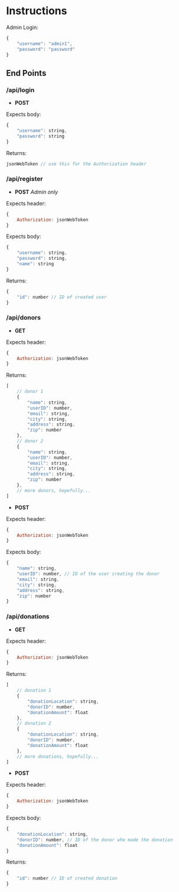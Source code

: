 # Instructions
Admin Login:
```javascript
{
    "username": "admin1",
    "password": "password"
}
```

## End Points

### /api/login

- **POST** 

Expects body:
```javascript
{
    "username": string,
    "password": string
}
```

Returns:
```javascript
jsonWebToken // use this for the Authorization header
```

### /api/register

- **POST** *Admin only*

Expects header: 
```javascript
{
    Authorization: jsonWebToken
}
```

Expects body:
```javascript
{
    "username": string,
    "password": string,
    "name": string
}
```

Returns:
```javascript
{
    "id": number // ID of created user
}
```

### /api/donors

- **GET**

Expects header:
```javascript
{
    Authorization: jsonWebToken
}
```

Returns:
```javascript
[
    // donor 1
    {
        "name": string,
        "userID": number,
        "email": string,
        "city": string,
        "address": string,
        "zip": number
    },
    // donor 2
    {
        "name": string,
        "userID": number,
        "email": string,
        "city": string,
        "address": string,
        "zip": number
    },
    // more donors, hopefully...
]
```

- **POST**

Expects header:
```javascript
{
    Authorization: jsonWebToken
}
```

Expects body:
```javascript
{
    "name": string,
    "userID": number, // ID of the user creating the donor
    "email": string,
    "city": string,
    "address": string,
    "zip": number
}
```

### /api/donations

- **GET**

Expects header:
```javascript
{
    Authorization: jsonWebToken
}
```

Returns:
```javascript
[
    // donation 1
    {
        "donationLocation": string,
        "donorID": number,
        "donationAmount": float
    },
    // donation 2
    {
        "donationLocation": string,
        "donorID": number,
        "donationAmount": float
    },
    // more donations, hopefully...
]
```

- **POST**

Expects header:
```javascript
{
    Authorization: jsonWebToken
}
```

Expects body:
```javascript
{
    "donationLocation": string,
    "donorID": number, // ID of the donor who made the donation
    "donationAmount": float
}
```

Returns:
```javascript
{
    "id": number // ID of created donation
}
```
